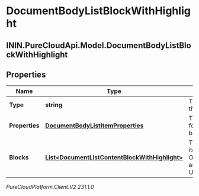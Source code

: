 # DocumentBodyListBlockWithHighlight

## ININ.PureCloudApi.Model.DocumentBodyListBlockWithHighlight

## Properties

|Name | Type | Description | Notes|
|------------ | ------------- | ------------- | -------------|
| **Type** | **string** | The type of the list block. | |
| **Properties** | [**DocumentBodyListItemProperties**](DocumentBodyListItemProperties) | The properties for the list block. | [optional] |
| **Blocks** | [**List&lt;DocumentListContentBlockWithHighlight&gt;**](DocumentListContentBlockWithHighlight) | The list of items for an OrderedList or an UnorderedList. | |



_PureCloudPlatform.Client.V2 231.1.0_
